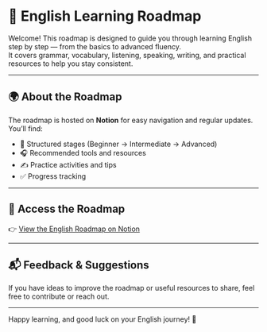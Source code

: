 # 📘 English Learning Roadmap

Welcome! 
This roadmap is designed to guide you through learning English step by step — from the basics to advanced fluency.  
It covers grammar, vocabulary, listening, speaking, writing, and practical resources to help you stay consistent.

---

## 🌍 About the Roadmap
The roadmap is hosted on **Notion** for easy navigation and regular updates.  
You’ll find:
- 📖 Structured stages (Beginner → Intermediate → Advanced)  
- 🎧 Recommended tools and resources  
- ✍️ Practice activities and tips  
- ✅ Progress tracking  

---

## 🔗 Access the Roadmap
👉 [View the English Roadmap on Notion](https://impossible-dewberry-59d.notion.site/English-Roadmap-2025-19f8f916037280c2862efc5694e9f126?pvs=143)

---

## 📬 Feedback & Suggestions
If you have ideas to improve the roadmap or useful resources to share, feel free to contribute or reach out.  

---

Happy learning, and good luck on your English journey! 🎉
